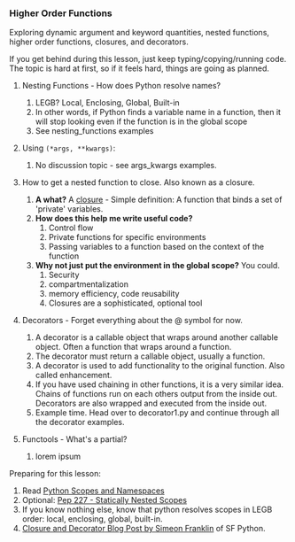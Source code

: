 
### Higher Order Functions

Exploring dynamic argument and keyword quantities, nested functions, higher order functions, closures, and decorators.

If you get behind during this lesson, just keep typing/copying/running code. The topic is hard at first, so if it feels hard, things are going as planned.

1. Nesting Functions - How does Python resolve names?
    1. LEGB?  Local, Enclosing, Global, Built-in
    2. In other words, if Python finds a variable name in a function, then it will stop looking even if the function is in the global scope
    3. See nesting_functions examples


2. Using `(*args, **kwargs)`:
    1. No discussion topic - see args_kwargs examples.


3. How to get a nested function to close. Also known as a closure.
    1. **A what?** A [closure](http://en.wikipedia.org/wiki/Closure_(computer_programming)) - Simple definition: A function that binds a set of 'private' variables.
    2. **How does this help me write useful code?** 
        1. Control flow
        2. Private functions for specific environments
        3. Passing variables to a function based on the context of the function
    3. **Why not just put the environment in the global scope?** You could. 
        1. Security 
        2. compartmentalization
        3. memory efficiency, code reusability
        4. Closures are a sophisticated, optional tool


4. Decorators - Forget everything about the @ symbol for now.
    1. A decorator is a callable object that wraps around another callable object. Often a function that wraps around a function.
    2. The decorator must return a callable object, usually a function.
    3. A decorator is used to add functionality to the original function. Also called enhancement.
    4. If you have used chaining in other functions, it is a very similar idea. Chains of functions run on each others output from the inside out. Decorators are also wrapped and executed from the inside out.
    5. Example time. Head over to decorator1.py and continue through all the decorator examples.


5. Functools - What's a partial?
    1. lorem ipsum



Preparing for this lesson:

1. Read [Python Scopes and Namespaces](https://docs.python.org/2/tutorial/classes.html#python-scopes-and-namespaces) 
2. Optional: [Pep 227 - Statically Nested Scopes](http://legacy.python.org/dev/peps/pep-0227/)
3. If you know nothing else, know that python resolves scopes in LEGB order: local, enclosing, global, built-in.
4. [Closure and Decorator Blog Post by Simeon Franklin](http://simeonfranklin.com/blog/2012/jul/1/python-decorators-in-12-steps/) of SF Python.
